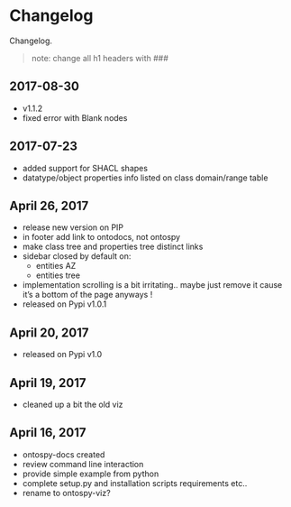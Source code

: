 Changelog
=======================

Changelog.

> note: change all h1 headers with ### 


2017-08-30
---------------------------------
- v1.1.2
- fixed error with Blank nodes

2017-07-23
---------------------------------
- added support for SHACL shapes
- datatype/object properties info listed on class domain/range table



April 26, 2017
---------------------------------
- release new version on PIP 
- in footer add link to ontodocs, not ontospy 
- make class tree and properties tree distinct links 
- sidebar closed by default on: 
	- entities AZ
	- entities tree
- implementation scrolling is a bit irritating.. maybe just remove it cause it’s a bottom of the page anyways ! 
- released on Pypi v1.0.1



April 20, 2017
---------------------------------
- released on Pypi v1.0 


April 19, 2017
---------------------------------
- cleaned up a bit the old viz


April 16, 2017
---------------------------------
- ontospy-docs created
- review command line interaction 
- provide simple example from python  
- complete setup.py and installation scripts requirements etc.. 
- rename to ontospy-viz? 
